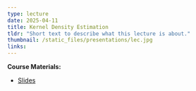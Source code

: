 ```yaml
---
type: lecture
date: 2025-04-11
title: Kernel Density Estimation
tldr: "Short text to describe what this lecture is about."
thumbnail: /static_files/presentations/lec.jpg
links: 
---
```

**Course Materials:**
- [Slides](https://ml-graph.github.io/winter-2025/static_files/presentations/slides/KDE-Gaussian.pdf)
